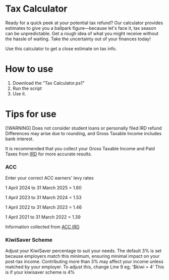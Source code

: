 # Tax Calculator
Ready for a quick peek at your potential tax refund? Our calculator provides estimates to give you a ballpark figure—because let's face it, tax season can be unpredictable. Get a rough idea of what you might receive without the hassle of waiting. Take the uncertainty out of your finances today!

 Use this calculator to get a close estimate on tax info. 

# How to use
1. Download the "Tax Calculator.ps1"
2. Run the script
3. Use it.

# Tips for use
[!WARNING]
Does not consider student loans or personally filed IRD refund
Differences may arise due to rounding, and Gross Taxable Income includes bank interest.

It is recommended that you collect your Gross Taxable Income and Paid Taxes from [IRD](https://ird.govt.nz/) for more accurate results.

### ACC
Enter your correct ACC earners' levy rates


1 April 2024 to 31 March 2025 = 1.60


1 April 2023 to 31 March 2024 = 1.53


1 April 2022 to 31 March 2023 = 1.46


1 April 2021 to 31 March 2022 = 1.39


Information collected from [ACC IRD](https://www.ird.govt.nz/income-tax/income-tax-for-individuals/acc-clients-and-carers/acc-earners-levy-rates)

### KiwiSaver Scheme
Adjust your KiwiSaver percentage to suit your needs. The default 3% is set because employers match this minimum, ensuring minimal impact on your post-tax income. Contributing more than 3% may affect your income unless matched by your employer. To adjust this, change Line 9 eg; '$kiwi = 4' This is if your kiwisaver scheme is 4%


